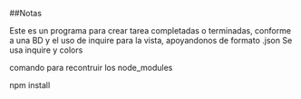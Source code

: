 ##Notas 

Este es un programa para crear tarea completadas o terminadas, conforme a una BD
y el uso de inquire para la vista, apoyandonos de formato .json
Se usa inquire y colors 

comando para recontruir los node_modules

npm install 

